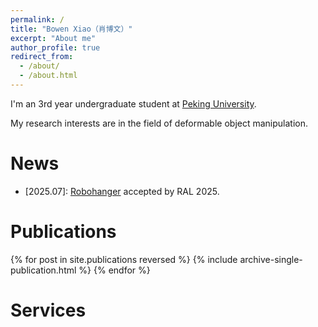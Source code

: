 ```yaml
---
permalink: /
title: "Bowen Xiao（肖博文）"
excerpt: "About me"
author_profile: true
redirect_from: 
  - /about/
  - /about.html
---
```


I'm an 3rd year undergraduate student at [Peking University](https://www.pku.edu.cn).

My research interests are in the field of deformable object manipulation.

# News
- [2025.07]: [Robohanger](https://arxiv.org/abs/2412.01083) accepted by RAL 2025.

# Publications
{% for post in site.publications reversed %}
  {% include archive-single-publication.html %}
{% endfor %}

# Services